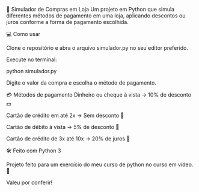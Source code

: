🛒 Simulador de Compras em Loja
Um projeto em Python que simula diferentes métodos de pagamento em uma loja, aplicando descontos ou juros conforme a forma de pagamento escolhida.

💻 Como usar

Clone o repositório e abra o arquivo simulador.py no seu editor preferido.

Execute no terminal:

python simulador.py

Digite o valor da compra e escolha o método de pagamento.

💳 Métodos de pagamento
Dinheiro ou cheque à vista → 10% de desconto 💵

Cartão de crédito em até 2x → Sem desconto 🧾

Cartão de débito à vista → 5% de desconto 🏦

Cartão de crédito de 3x até 10x → 20% de juros 💸

🛠 Feito com
Python 3

Projeto feito para um exercício do meu curso de python no curso em vídeo.🚀

Valeu por conferir!

